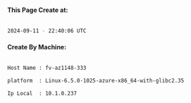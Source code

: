 
   
#### This Page Create at:

```bash

2024-09-11 - 22:40:06 UTC

```

#### Create By Machine:

```bash

Host Name : fv-az1148-333

platform  : Linux-6.5.0-1025-azure-x86_64-with-glibc2.35

Ip Local  : 10.1.0.237

```

